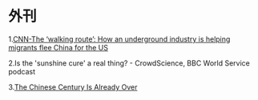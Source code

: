 # 外刊

1.[CNN-The ‘walking route’: How an underground industry is helping migrants flee China for the US](https://edition.cnn.com/2024/01/08/americas/china-us-migrants-illegal-crossings-intl-hnk-dst)

2.Is the 'sunshine cure' a real thing? - CrowdScience, BBC World Service podcast

3.[The Chinese Century Is Already Over](https://www.project-syndicate.org/commentary/china-population-decline-will-mean-economic-geopolitical-decline-by-yi-fuxian-2023-02) 
